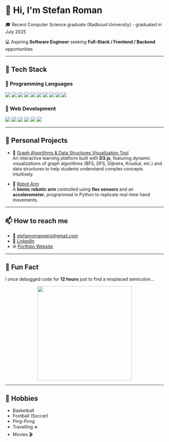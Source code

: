 # 👋 Hi, I'm **Stefan Roman**

🎓 Recent Computer Science graduate (Radboud University) - graduated in July 2025

💻 Aspiring **Software Engineer** seeking **Full-Stack / Frontend / Backend** opportunities

---

## 🚀 Tech Stack

### 🔹 Programming Languages  
<p align="left">
  <img src="https://img.shields.io/badge/C-00599C?style=for-the-badge&logo=c&logoColor=white" />
  <img src="https://img.shields.io/badge/C++-00599C?style=for-the-badge&logo=cplusplus&logoColor=white" />
  <img src="https://img.shields.io/badge/Python-3776AB?style=for-the-badge&logo=python&logoColor=white" />
  <img src="https://img.shields.io/badge/Java-ED8B00?style=for-the-badge&logo=java&logoColor=white" />
  <img src="https://img.shields.io/badge/Haskell-5D4F85?style=for-the-badge&logo=haskell&logoColor=white" />
  <img src="https://img.shields.io/badge/JavaScript-F7DF1E?style=for-the-badge&logo=javascript&logoColor=black" />
  <img src="https://img.shields.io/badge/R-276DC3?style=for-the-badge&logo=r&logoColor=white" />
  <img src="https://img.shields.io/badge/SQL-4479A1?style=for-the-badge&logo=postgresql&logoColor=white" />
  <img src="https://img.shields.io/badge/Assembly-6E4C13?style=for-the-badge&logoColor=white" />
  <img src="https://img.shields.io/badge/Kotlin-7F52FF?style=for-the-badge&logo=kotlin&logoColor=white" />
</p>

### 🔹 Web Development  
<p align="left">
  <img src="https://img.shields.io/badge/HTML5-E34F26?style=for-the-badge&logo=html5&logoColor=white" />
  <img src="https://img.shields.io/badge/CSS3-1572B6?style=for-the-badge&logo=css3&logoColor=white" />
  <img src="https://img.shields.io/badge/JavaScript-F7DF1E?style=for-the-badge&logo=javascript&logoColor=black" />
  <img src="https://img.shields.io/badge/React-61DAFB?style=for-the-badge&logo=react&logoColor=black" />
  <img src="https://img.shields.io/badge/Tailwind_CSS-06B6D4?style=for-the-badge&logo=tailwind-css&logoColor=white" />
  <img src="https://img.shields.io/badge/Django-092E20?style=for-the-badge&logo=django&logoColor=white" />
</p>

---

## 📂 Personal Projects

- 🔗 [Graph Algorithms & Data Structures Visualization Tool](https://github.com/stefanroman22/Algorithms-and-Data-Structures---Visualization-Tool)  
  An interactive learning platform built with **D3.js**, featuring dynamic visualizations of graph algorithms (BFS, DFS, Dijkstra, Kruskal, etc.) and data structures to help students understand complex concepts intuitively.  

- 🔗 [Robot Arm](https://github.com/stefanroman22/robot-arm)  
  A **bionic robotic arm** controlled using **flex sensors** and an **accelerometer**, programmed in Python to replicate real-time hand movements.  

---

## 📫 How to reach me

- 📧 [stefanromanpers@gmail.com](mailto:stefanromanpers@gmail.com)  
- 💼 [LinkedIn](https://www.linkedin.com/in/stefan-roman-1911a9211/)  
- 🌐 [Portfolio Website](#)  

---

## 🤯 Fun Fact
I once debugged code for **12 hours** just to find a misplaced semicolon...  
<p align="center">
  <img src="https://media.giphy.com/media/l3vR85PnGsBwu1PFK/giphy.gif" width="300" />
</p>

---

## 🏀 Hobbies
- Basketball  
- Football (Soccer)  
- Ping-Pong  
- Travelling ✈️  
- Movies 🎬  
